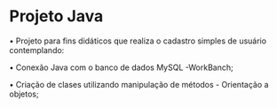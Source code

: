 # Projeto Java 
• Projeto para fins didáticos que realiza  o cadastro simples de usuário contemplando:

• Conexão Java  com o banco de dados MySQL -WorkBanch;

• Criação de clases utilizando manipulação de métodos - Orientação a objetos;
